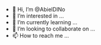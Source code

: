 - 👋 Hi, I’m @AbielDINo
- 👀 I’m interested in ...
- 🌱 I’m currently learning ...
- 💞️ I’m looking to collaborate on ...
- 📫 How to reach me ...

<!---
AbielDINo/AbielDINo is a ✨ special ✨ repository because its `README.md` (this file) appears on your GitHub profile.
You can click the Preview link to take a look at your changes.
--->
